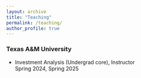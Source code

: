 ```yaml
---
layout: archive
title: "Teaching"
permalink: /teaching/
author_profile: true
---
```


### Texas A&M University
* Investment Analysis (Undergrad core), Instructor   
  Spring 2024, Spring 2025

<!---
### The University of Chicago
* Corporate Finance (EMBA core), TA for Pietro Veronesi  
  Winter 2020 (London), Spring 2021 (London)
* Investments (MBA core), TA for John Heaton  
  Autumn 2019, Autumn 2020
* Financial Economics: Speculative Markets (Undergrad elective), TA for Fernando Alvarez   
  Spring 2019, Spring 2020, Spring 2021

### Columbia Business School
* Capital Markets and Investments (MBA core), TA for Harry Mamaysky   
  Fall 2016
-->

